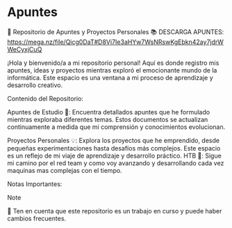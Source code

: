 # Apuntes
🚀 Repositorio de Apuntes y Proyectos Personales 📚 DESCARGA APUNTES:
https://mega.nz/file/Qicg0DaT#D8Vj7Ie3aHYw7WsNRswKgEbkn42ay7jdrWWeCyxjCuQ

¡Hola y bienvenido/a a mi repositorio personal! Aquí es donde registro mis apuntes, ideas y proyectos mientras exploró el emocionante mundo de la informática. Este espacio es una ventana a mi proceso de aprendizaje y desarrollo creativo.

Contenido del Repositorio:


Apuntes de Estudio 📖:
    Encuentra detallados apuntes que he formulado mientras exploraba diferentes temas. Estos documentos se actualizan continuamente a medida que mi comprensión y conocimientos evolucionan.

Proyectos Personales 💡:
    Explora los proyectos que he emprendido, desde pequeñas experimentaciones hasta desafíos más complejos. Este espacio es un reflejo de mi viaje de aprendizaje y desarrollo práctico.
HTB 🚀:
    Sigue mi camino por el red team y como voy avanzando y desarrollando cada vez maquinas mas complejas con el tiempo.
    
Notas Importantes:
> [!NOTE]
>🚨 Ten en cuenta que este repositorio es un trabajo en curso y puede haber cambios frecuentes.
